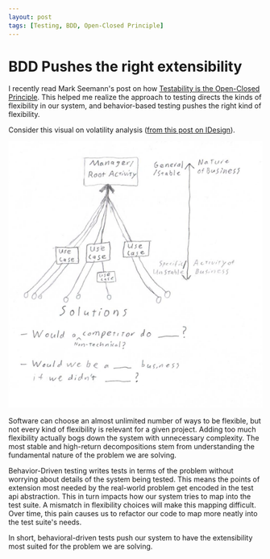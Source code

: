 ```yaml
---
layout: post
tags: [Testing, BDD, Open-Closed Principle]
---
```


# BDD Pushes the right extensibility

I recently read Mark Seemann's post on how [Testability is the Open-Closed Principle](https://blog.ploeh.dk/2009/06/05/TestabilityIsReallyTheOpenClosedPrinciple/). This helped me realize the approach to testing directs the kinds of flexibility in our system, and behavior-based testing pushes the right kind of flexibility.

Consider this visual on volatility analysis ([from this post on IDesign](../_posts/2020-07-03-iDesign-Visual-Summary.md)). 

![Spectrum of volatility](../post-media/IDesign-System/iDesignSolutionScubbing.png)


Software can choose an almost unlimited number of ways to be flexible, but not every kind of flexibility is relevant for a given project. Adding too much flexibility actually bogs down the system with unnecessary complexity. The most stable and high-return decompositions stem from understanding the fundamental nature of the problem we are solving. 

Behavior-Driven testing writes tests in terms of the problem without worrying about details of the system being tested. This means the points of extension most needed by the real-world problem get encoded in the test api abstraction. This in turn impacts how our system tries to map into the test suite. A mismatch in flexibility choices will make this mapping difficult. Over time, this pain causes us to refactor our code to map more neatly into the test suite's needs.

In short, behavioral-driven tests push our system to have the extensibility most suited for the problem we are solving.

<!-- 
Potential extra post. I love test api because it hits key concerns across most lifecycle phases. The singular technique combines
- understanding requirements
- driving design from understanding the problem  
- incremental, stable progress (of requirements and code)
- Self-documenting code
- progressive design
  - pushes problem-based extensibility
  - tests are stable across implementations so we can minimally implement and expand later as new expectations arise
- (De)Composability: Since tests aren't coupled to implementations, I can refactor out expectations that are common to many components without compromising test quality
- Scales to multi-team systems

Maybe a bit more effort upfront than other ways of testing, but the single effort covers so many outcomes and is stable under so many changes that the efficiency is much higher even in the short-term

Q: maybe keep it more focused on lifecycle stages
 -->

